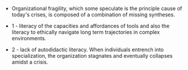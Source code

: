 - Organizational fragility, which some speculate is the principle cause of today's crises, is composed of a combination of missing syntheses. 

- 1 - literacy of the capacities and affordances of tools and also the literacy to ethically navigate long term trajectories in complex environments.

- 2 - lack of autodidactic literacy. When individuals entrench into specialization, the organization stagnates and eventually collapses amidst a crisis.
